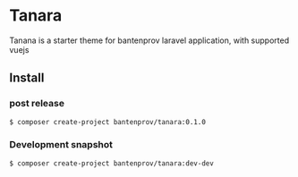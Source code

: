 # Tanara

Tanana is a starter theme for bantenprov laravel application, with supported vuejs

## Install

### post release
```sh
$ composer create-project bantenprov/tanara:0.1.0
```

### Development snapshot
```sh
$ composer create-project bantenprov/tanara:dev-dev
```
